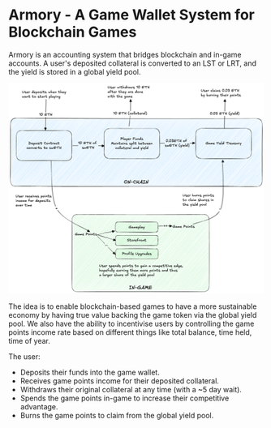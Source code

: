 # Armory - A Game Wallet System for Blockchain Games

Armory is an accounting system that bridges blockchain and in-game accounts. A user's deposited collateral is converted to an LST or LRT, and the yield is stored in a global yield pool.

![](./armory_flow.png)

The idea is to enable blockchain-based games to have a more sustainable economy by having true value backing the game token via the global yield pool. We also have the ability to incentivise users by controlling the game points income rate based on different things like total balance, time held, time of year.

The user:

- Deposits their funds into the game wallet.
- Receives game points income for their deposited collateral.
- Withdraws their original collateral at any time (with a ~5 day wait).
- Spends the game points in-game to increase their competitive advantage.
- Burns the game points to claim from the global yield pool.
